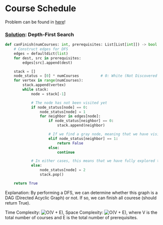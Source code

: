 # Course Schedule

Problem can be found in [here](https://leetcode.com/problems/course-schedule)!

### [Solution](/Graph/207-CourseSchedule/solution.py): Depth-First Search

```python
def canFinish(numCourses: int, prerequisites: List[List[int]]) -> bool:
    # Construct edges for DFS
    edges = defaultdict(list)
    for dest, src in prerequisites:
        edges[src].append(dest)

    stack = []
    node_status = [0] * numCourses          # 0: White (Not Discovered Yet), 1: Gray (Being Explored), 2: Black (Explored)
    for vertex in range(numCourses):
        stack.append(vertex)
        while stack:
            node = stack[-1]

            # The node has not been visited yet
            if node_status[node] == 0:
                node_status[node] = 1
                for neighbor in edges[node]:
                    if node_status[neighbor] == 0:
                        stack.append(neighbor)

                    # If we find a gray node, meaning that we have visited this node twice i.e. we find a cycle!
                    elif node_status[neighbor] == 1:
                        return False
                    else:
                        continue

            # In either cases, this means that we have fully explored the node. So, just simply pop the node out.
            else:
                node_status[node] = 2
                stack.pop()

    return True
```

Explanation: By performing a DFS, we can determine whether this graph is a DAG (Directed Acyclic Graph) or not. If so, we can finish all courese (should return True).

Time Complexity: ![O(V + E)](<https://latex.codecogs.com/svg.image?\inline&space;O(V + E)>), Space Complexity: ![O(V + E)](<https://latex.codecogs.com/svg.image?\inline&space;O(V + E)>), where V is the total number of courses and E is the total number of prerequisites.
